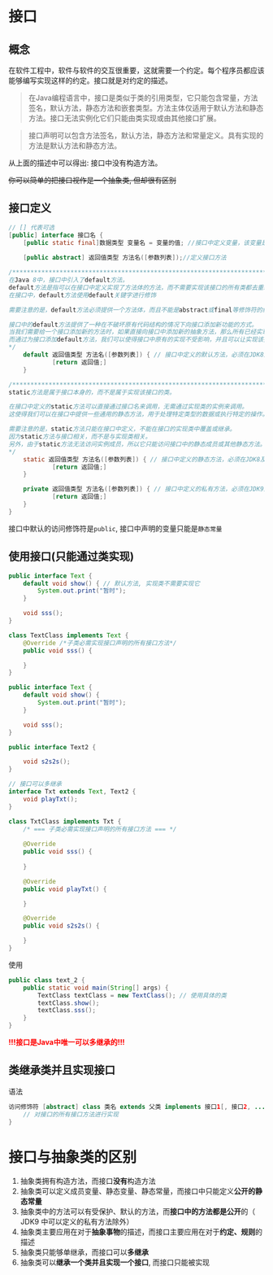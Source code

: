 # 接口
## 概念
在软件工程中，软件与软件的交互很重要，这就需要一个约定。每个程序员都应该能够编写实现这样的约定。接口就是对约定的描述。

> 在Java编程语言中，接口是类似于类的引用类型，它只能包含常量，方法签名，默认方法，静态方法和嵌套类型。方法主体仅适用于默认方法和静态方法。接口无法实例化它们只能由类实现或由其他接口扩展。

> 接口声明可以包含方法签名，默认方法，静态方法和常量定义。具有实现的方法是默认方法和静态方法。

从上面的描述中可以得出: 接口中没有构造方法。

~~你可以简单的把接口视作是一个抽象类, 但却很有区别~~

## 接口定义

```java
// [] 代表可选
[public] interface 接口名 {
    [public static final]数据类型 变量名 = 变量的值; //接口中定义变量，该变量是静态常量，在定义的时候必须赋值
    
    [public abstract] 返回值类型 方法名([参数列表]);//定义接口方法

/***************************************************************************************************************************
在Java 8中，接口中引入了default方法。
default方法是指可以在接口中定义实现了方法体的方法，而不需要实现该接口的所有类都去重新实现这个方法。
在接口中，default方法使用default关键字进行修饰

需要注意的是，default方法必须提供一个方法体，而且不能是abstract或final等修饰符的组合。

接口中的default方法提供了一种在不破坏原有代码结构的情况下向接口添加新功能的方式。
当我们需要给一个接口添加新的方法时，如果直接向接口中添加新的抽象方法，那么所有已经实现该接口的类都必须重新实现这个新方法，这会导致对原有代码的大量修改。
而通过为接口添加default方法，我们可以使得接口中原有的实现不受影响，并且可以让实现该接口的类选择性地覆盖或继承这个新方法。
*/
    default 返回值类型 方法名([参数列表]) { // 接口中定义的默认方法，必须在JDK8及以上版本使用
            [return 返回值;]
    }

/***************************************************************************************************************************
static方法是属于接口本身的，而不是属于实现该接口的类。

在接口中定义的static方法可以直接通过接口名来调用，无需通过实现类的实例来调用。
这使得我们可以在接口中提供一些通用的静态方法，用于处理特定类型的数据或执行特定的操作。

需要注意的是，static方法只能在接口中定义，不能在接口的实现类中覆盖或继承。
因为static方法与接口相关，而不是与实现类相关。
另外，由于static方法无法访问实例成员，所以它只能访问接口中的静态成员或其他静态方法。
*/
    static 返回值类型 方法名([参数列表]) { // 接口中定义的静态方法，必须在JDK8及以上版本使用
            [return 返回值;]
    }

    private 返回值类型 方法名([参数列表]) { // 接口中定义的私有方法，必须在JDK9及以上版本使用
            [return 返回值;]
    }
}
```

接口中默认的访问修饰符是`public`, 接口中声明的变量只能是`静态常量`

## 使用接口(只能通过类实现)

```java
public interface Text {
    default void show() { // 默认方法, 实现类不需要实现它
        System.out.print("暂时");
    }

    void sss();
}

class TextClass implements Text {
    @Override /*子类必需实现接口声明的所有接口方法*/
    public void sss() {

    }
}
```


```java
public interface Text {
    default void show() {
        System.out.print("暂时");
    }

    void sss();
}

public interface Text2 {

    void s2s2s();
}

// 接口可以多继承
interface Txt extends Text, Text2 {
    void playTxt();
}

class TxtClass implements Txt {
    /* === 子类必需实现接口声明的所有接口方法 === */
  
    @Override
    public void sss() {
        
    }

    @Override
    public void playTxt() {

    }

    @Override
    public void s2s2s() {

    }
}
```

使用

```java
public class text_2 {
    public static void main(String[] args) {
        TextClass textClass = new TextClass(); // 使用具体的类
        textClass.show();
        textClass.sss();
    }
}
```

<b style="color:red">!!!接口是Java中唯一可以多继承的!!!</b>

## 类继承类并且实现接口
语法
```java
访问修饰符 [abstract] class 类名 extends 父类 implements 接口1[, 接口2, ..., 接口n] {
    // 对接口的所有接口方法进行实现
}
```

# 接口与抽象类的区别
1. 抽象类拥有构造方法，而接口**没有**构造方法
2. 抽象类可以定义成员变量、静态变量、静态常量，而接口中只能定义**公开的静态常量**
3. 抽象类中的方法可以有受保护、默认的方法，而**接口中的方法都是公开**的（ JDK9 中可以定义的私有方法除外）
4. 抽象类主要应用在对于**抽象事物**的描述，而接口主要应用在对于**约定、规则**的描述
5. 抽象类只能够单继承，而接口可以**多继承**
6. 抽象类可以**继承一个类并且实现一个接口**, 而接口只能被实现
